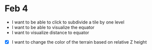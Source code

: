 # Feb 4

- I want to be able to click to subdivide a tile by one level
- I want to be able to visualize the equator
- I want to visualize distance to equator
- [x] I want to change the color of the terrain based on relative Z height
